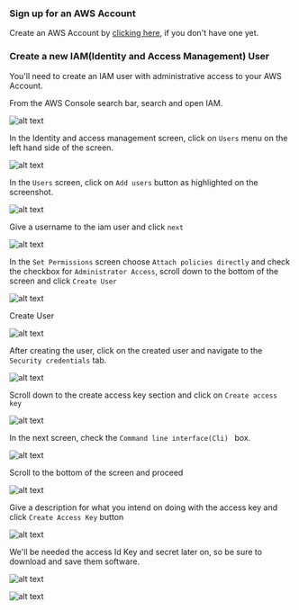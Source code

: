 ### Sign up for an AWS Account
Create an AWS Account by [clicking here](https://aws.amazon.com/getting-started/), if you don't have one yet.

###  Create a new IAM(Identity and Access Management) User

You'll need to create an IAM user with administrative access to your AWS Account.

From the AWS Console search bar, search and open IAM.

![alt text](https://raw.githubusercontent.com/EducloudHQ/rest_with_sam_python/master/assets/iam.png)

In the Identity and access management screen, click on `Users` menu on the left hand side of the screen.

![alt text](https://raw.githubusercontent.com/EducloudHQ/rest_with_sam_python/master/assets/users.png)

In the `Users` screen, click on `Add users` button as highlighted on the screenshot.

![alt text](https://raw.githubusercontent.com/EducloudHQ/rest_with_sam_python/master/assets/add_user.png)

Give a username to the iam user and click `next`

![alt text](https://raw.githubusercontent.com/EducloudHQ/rest_with_sam_python/master/assets/user_name.png)

In the `Set Permissions` screen choose `Attach policies directly` and check the checkbox for `Administrator Access`,
scroll down to the bottom of the screen and click  `Create User`

![alt text](https://raw.githubusercontent.com/EducloudHQ/rest_with_sam_python/master/assets/attach_policy.png)

Create User

![alt text](https://raw.githubusercontent.com/EducloudHQ/rest_with_sam_python/master/assets/create_user.png)

After creating the user, click on the created user and navigate to the `Security credentials` tab.

![alt text](https://raw.githubusercontent.com/EducloudHQ/rest_with_sam_python/master/assets/security_credentials.png)

Scroll down to the create access key section and click on `Create access key` 

![alt text](https://raw.githubusercontent.com/EducloudHQ/rest_with_sam_python/master/assets/access_key.png)

In the next screen, check the  `Command line interface(Cli) ` box.

![alt text](https://raw.githubusercontent.com/EducloudHQ/rest_with_sam_python/master/assets/cli.png)

Scroll to the bottom of the screen and proceed

![alt text](https://raw.githubusercontent.com/EducloudHQ/rest_with_sam_python/master/assets/tick.png)

Give a description for what you intend on doing with the access key and click `Create Access Key` button

![alt text](https://raw.githubusercontent.com/EducloudHQ/rest_with_sam_python/master/assets/describe.png)

We'll be needed the access Id Key and secret later on, so be sure to download and save them software.

![alt text](https://raw.githubusercontent.com/EducloudHQ/rest_with_sam_python/master/assets/download.png)


![alt text](https://raw.githubusercontent.com/EducloudHQ/rest_with_sam_python/master/assets/get_access_key.png)











